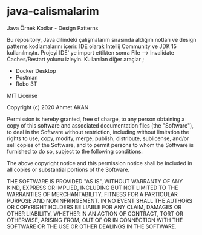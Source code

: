 # java-calismalarim
Java Örnek Kodlar - Design Patterns

Bu repository, Java dilindeki çalışmalarım sırasında aldığım notları ve design patterns kodlamalarını içerir.
IDE olarak Intellij Community ve JDK 15 kullanılmıştır. Projeyi IDE' ye import ettikten sonra File --> Invalidate Caches/Restart
yolunu izleyin.
Kullanılan diğer araçlar ;
- Docker Desktop
- Postman
- Robo 3T

MIT License

Copyright (c) 2020 Ahmet AKAN

Permission is hereby granted, free of charge, to any person obtaining a copy
of this software and associated documentation files (the "Software"), to deal
in the Software without restriction, including without limitation the rights
to use, copy, modify, merge, publish, distribute, sublicense, and/or sell
copies of the Software, and to permit persons to whom the Software is
furnished to do so, subject to the following conditions:

The above copyright notice and this permission notice shall be included in all
copies or substantial portions of the Software.

THE SOFTWARE IS PROVIDED "AS IS", WITHOUT WARRANTY OF ANY KIND, EXPRESS OR
IMPLIED, INCLUDING BUT NOT LIMITED TO THE WARRANTIES OF MERCHANTABILITY,
FITNESS FOR A PARTICULAR PURPOSE AND NONINFRINGEMENT. IN NO EVENT SHALL THE
AUTHORS OR COPYRIGHT HOLDERS BE LIABLE FOR ANY CLAIM, DAMAGES OR OTHER
LIABILITY, WHETHER IN AN ACTION OF CONTRACT, TORT OR OTHERWISE, ARISING FROM,
OUT OF OR IN CONNECTION WITH THE SOFTWARE OR THE USE OR OTHER DEALINGS IN THE
SOFTWARE.
